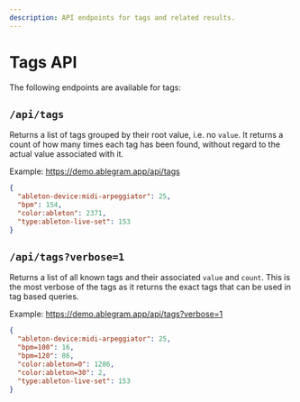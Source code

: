 ```yaml
---
description: API endpoints for tags and related results.
---
```


# Tags API

The following endpoints are available for tags:

## `/api/tags`

Returns a list of tags grouped by their root value, i.e. no `value`.
It returns a count of how many times each tag has been found, without regard to the actual value associated with it.

Example: https://demo.ablegram.app/api/tags

```json
{
  "ableton-device:midi-arpeggiator": 25,
  "bpm": 154,
  "color:ableton": 2371,
  "type:ableton-live-set": 153
}
```

## `/api/tags?verbose=1`

Returns a list of all known tags and their associated `value` and `count`.
This is the most verbose of the tags as it returns the exact tags that can be used in tag based queries.

Example: https://demo.ablegram.app/api/tags?verbose=1

```json
{
  "ableton-device:midi-arpeggiator": 25,
  "bpm=100": 16,
  "bpm=120": 86,
  "color:ableton=0": 1286,
  "color:ableton=30": 2,
  "type:ableton-live-set": 153  
}
```

